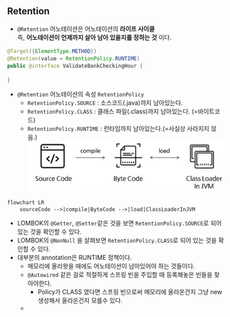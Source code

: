 ## Retention
- `@Retention` 어노테이션은 어노테이션의 **라이프 사이클**  
즉, **어노테이션이 언제까지 살아 남아 있을지를 정하는 것** 이다.

```java
@Target({ElementType.METHOD})
@Retention(value = RetentionPolicy.RUNTIME)
public @interface ValidateBankCheckingHour {

}
```

- `@Retention` 어노테이션의 속성 `RetentionPolicy`
  - `RetentionPolicy.SOURCE` : 소스코드(.java)까지 남아있는다.
  - `RetentionPolicy.CLASS` : 클래스 파일(.class)까지 남아있는다. (=바이트코드)
  - `RetentionPolicy.RUNTIME` : 런타임까지 남아있는다.(=사실상 사라지지 않음.)
![img.png](img.png)
```mermaid
flowchart LR
    sourceCode -->|compile|ByteCode -->|load|ClassLoaderInJVM
```

- LOMBOK의 `@Getter`, `@Setter`같은 것을 보면 `RetentionPolicy.SOURCE`로 되어 있는 것을 확인할 수 있다.
- LOMBOK의 `@NonNull` 을 살펴보면 `RetentionPolicy.CLASS`로 되어 있는 것을 확인할 수 있다.
- 대부분의 annotation은 RUNTIME 정책이다.
  - 메모리에 올라왓을 때에도 어노테이션이 남아있어야 하는 것들이다.
  - `@Autowired` 같은 걸로 적절하게 스프링 빈을 주입할 때 등록해놓은 빈들을 찾아야한다.
    - Policy가 CLASS 였다면 스프링 빈으로써 메모리에 올라온건지 그냥 new 생성해서 올라온건지 모를수 있다.
  - 
